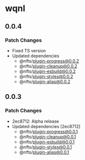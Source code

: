 # wqnl

## 0.0.4

### Patch Changes

-   Fixed TS version
-   Updated dependencies
    -   @nfts/plugin-progress@0.0.2
    -   @nfts/plugin-cleanup@0.0.2
    -   @nfts/plugin-esbuild@0.0.2
    -   @nfts/plugin-styles@0.0.2
    -   @nfts/plugin-alias@0.0.2

## 0.0.3

### Patch Changes

-   2ec8712: Alpha release
-   Updated dependencies [2ec8712]
    -   @nfts/plugin-progress@0.0.1
    -   @nfts/plugin-cleanup@0.0.1
    -   @nfts/plugin-esbuild@0.0.1
    -   @nfts/plugin-styles@0.0.1
    -   @nfts/plugin-alias@0.0.1
